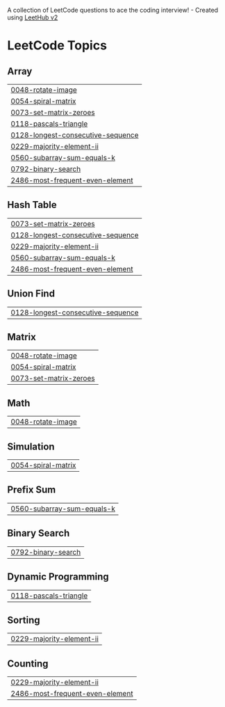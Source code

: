 A collection of LeetCode questions to ace the coding interview! - Created using [LeetHub v2](https://github.com/arunbhardwaj/LeetHub-2.0)
<!---LeetCode Topics Start-->
# LeetCode Topics
## Array
|  |
| ------- |
| [0048-rotate-image](https://github.com/Pratham-Mishra01/DSA-Practice/tree/master/0048-rotate-image) |
| [0054-spiral-matrix](https://github.com/Pratham-Mishra01/DSA-Practice/tree/master/0054-spiral-matrix) |
| [0073-set-matrix-zeroes](https://github.com/Pratham-Mishra01/DSA-Practice/tree/master/0073-set-matrix-zeroes) |
| [0118-pascals-triangle](https://github.com/Pratham-Mishra01/DSA-Practice/tree/master/0118-pascals-triangle) |
| [0128-longest-consecutive-sequence](https://github.com/Pratham-Mishra01/DSA-Practice/tree/master/0128-longest-consecutive-sequence) |
| [0229-majority-element-ii](https://github.com/Pratham-Mishra01/DSA-Practice/tree/master/0229-majority-element-ii) |
| [0560-subarray-sum-equals-k](https://github.com/Pratham-Mishra01/DSA-Practice/tree/master/0560-subarray-sum-equals-k) |
| [0792-binary-search](https://github.com/Pratham-Mishra01/DSA-Practice/tree/master/0792-binary-search) |
| [2486-most-frequent-even-element](https://github.com/Pratham-Mishra01/DSA-Practice/tree/master/2486-most-frequent-even-element) |
## Hash Table
|  |
| ------- |
| [0073-set-matrix-zeroes](https://github.com/Pratham-Mishra01/DSA-Practice/tree/master/0073-set-matrix-zeroes) |
| [0128-longest-consecutive-sequence](https://github.com/Pratham-Mishra01/DSA-Practice/tree/master/0128-longest-consecutive-sequence) |
| [0229-majority-element-ii](https://github.com/Pratham-Mishra01/DSA-Practice/tree/master/0229-majority-element-ii) |
| [0560-subarray-sum-equals-k](https://github.com/Pratham-Mishra01/DSA-Practice/tree/master/0560-subarray-sum-equals-k) |
| [2486-most-frequent-even-element](https://github.com/Pratham-Mishra01/DSA-Practice/tree/master/2486-most-frequent-even-element) |
## Union Find
|  |
| ------- |
| [0128-longest-consecutive-sequence](https://github.com/Pratham-Mishra01/DSA-Practice/tree/master/0128-longest-consecutive-sequence) |
## Matrix
|  |
| ------- |
| [0048-rotate-image](https://github.com/Pratham-Mishra01/DSA-Practice/tree/master/0048-rotate-image) |
| [0054-spiral-matrix](https://github.com/Pratham-Mishra01/DSA-Practice/tree/master/0054-spiral-matrix) |
| [0073-set-matrix-zeroes](https://github.com/Pratham-Mishra01/DSA-Practice/tree/master/0073-set-matrix-zeroes) |
## Math
|  |
| ------- |
| [0048-rotate-image](https://github.com/Pratham-Mishra01/DSA-Practice/tree/master/0048-rotate-image) |
## Simulation
|  |
| ------- |
| [0054-spiral-matrix](https://github.com/Pratham-Mishra01/DSA-Practice/tree/master/0054-spiral-matrix) |
## Prefix Sum
|  |
| ------- |
| [0560-subarray-sum-equals-k](https://github.com/Pratham-Mishra01/DSA-Practice/tree/master/0560-subarray-sum-equals-k) |
## Binary Search
|  |
| ------- |
| [0792-binary-search](https://github.com/Pratham-Mishra01/DSA-Practice/tree/master/0792-binary-search) |
## Dynamic Programming
|  |
| ------- |
| [0118-pascals-triangle](https://github.com/Pratham-Mishra01/DSA-Practice/tree/master/0118-pascals-triangle) |
## Sorting
|  |
| ------- |
| [0229-majority-element-ii](https://github.com/Pratham-Mishra01/DSA-Practice/tree/master/0229-majority-element-ii) |
## Counting
|  |
| ------- |
| [0229-majority-element-ii](https://github.com/Pratham-Mishra01/DSA-Practice/tree/master/0229-majority-element-ii) |
| [2486-most-frequent-even-element](https://github.com/Pratham-Mishra01/DSA-Practice/tree/master/2486-most-frequent-even-element) |
<!---LeetCode Topics End-->